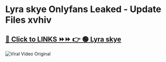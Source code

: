 
 # Lyra skye Onlyfans Leaked - Update Files xvhiv

## <h2><a href="https://clipsfans.com/Lyra_skye&ref=git">🔗 Click to LINKS ⏩⏩ 👉 🟢 Lyra skye </a></h2>

<a href="https://clipsfans.com/Lyra_skye&ref=git" rel="nofollow" data-target="animated-image.originalLink"><img src="https://i.ibb.co.com/xMMVF88/686577567.gif" alt="Viral Video Original" style="max-width: 100%; display: inline-block;" data-target="animated-image.originalImage"></a>

